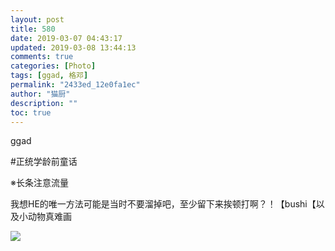 ```yaml
---
layout: post
title: 580
date: 2019-03-07 04:43:17
updated: 2019-03-08 13:44:13
comments: true
categories: [Photo]
tags: [ggad, 格邓]
permalink: "2433ed_12e0fa1ec"
author: "猫厨"
description: ""
toc: true
---
```


<p>ggad</p> 
<p>#正统学龄前童话</p> 
<p>※长条注意流量</p> 
<p>我想HE的唯一方法可能是当时不要溜掉吧，至少留下来挨顿打啊？！【bushi【以及小动物真难画</p>

![](/img/img_cVZNdzJtQk9JV2QxbEczSnFEbEJuOWlTRkpxcHN0NzZGVVNubkdEd0FyL0tFalhVdjFnd1NBPT0.jpg)